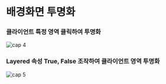 # 배경화면 투명화

### 클라이언트 특정 영역 클릭하여 투명화
![cap 4](https://user-images.githubusercontent.com/55019081/165511702-5570fa31-b9c3-4c53-83e5-31e62ae1a0c8.gif)


### Layered 속성 True, False 조작하여 클라이언트 영역 투명화
![cap 5](https://user-images.githubusercontent.com/55019081/165512015-8c43632f-f41f-490d-b3be-a11bad2f9ba3.gif)
